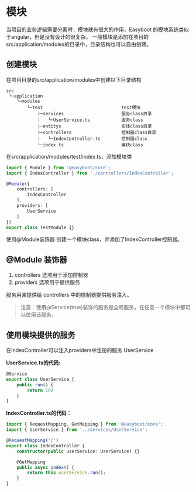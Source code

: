 # 模块

当项目的业务逻辑需要分离时，模块就有很大的作用，Easyboot 的模块系统类似于angular，但是没有设计的很复杂。
一般模块是添加在项目的src/application/modules的目录中，目录结构也可以自由创建。

## 创建模块

在项目目录的src/application/modules中创建以下目录结构

```
src  
 └─application 
    └─modules
        └─test                              test模块
            ├─services                      服务class目录
            |   └─UserService.ts            服务class
            ├─entitys                       实体class目录
            ├─controllers                   控制器class目录
            |   └─IndexController.ts        控制器class
            └─index.ts                      模块class
```

在src/application/modules/test/index.ts，添加模块类

```ts
import { Module } from '@easyboot/core';
import { IndexController } from './controllers/IndexController';

@Module({
    controllers: [
        IndexController
    ],
    providers: [
        UserService
    ]
})
export class TestModule {}
```

使用@Module装饰器 创建一个模块class，并添加了IndexController控制器。

## @Module 装饰器

1. controllers 选项用于添加控制器
2. providers  选项用于提供服务


服务用来提供给 controllers 中的控制器提供服务注入。

> 注意：使用@Service(true)装饰的服务是全局服务，在任意一个模块中都可以使用该服务。

## 使用模块提供的服务
在IndexController可以注入providers中注册的服务 UserService

**UserService.ts的代码:**
```ts
@Service
export class UserService {
    public run() {
        return 100
    }
}
```
**IndexController.ts的代码：**
```ts
import { RequestMapping, GetMapping } from '@easyboot/core';
import { UserService } from '../services/UserService';

@RequestMapping('/')
export class IndexController {
    constructor(public userService: UserService) {}

    @GetMapping
    public async index() {
        return this.userService.run();
    }
}
```
